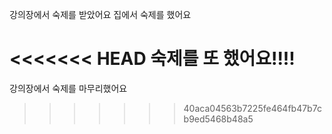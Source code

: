 강의장에서 숙제를 받았어요
집에서 숙제를 했어요

<<<<<<< HEAD
숙제를 또 했어요!!!!
=======
강의장에서 숙제를 마무리했어요
>>>>>>> 40aca04563b7225fe464fb47b7cb9ed5468b48a5
